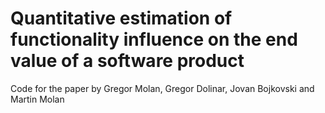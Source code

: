 # Quantitative estimation of functionality influence on the end value of a software product
Code for the paper by Gregor Molan, Gregor Dolinar, Jovan Bojkovski and Martin Molan
